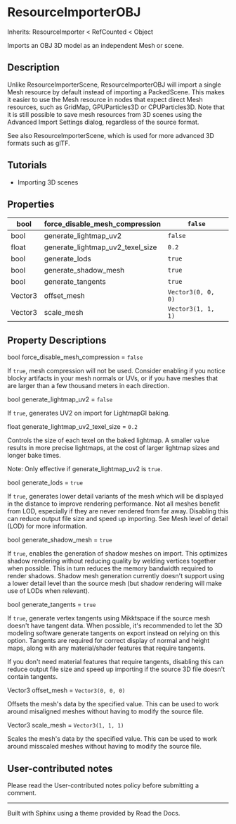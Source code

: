 # ResourceImporterOBJ

Inherits: ResourceImporter < RefCounted < Object

Imports an OBJ 3D model as an independent Mesh or scene.

## Description

Unlike ResourceImporterScene, ResourceImporterOBJ will import a single Mesh
resource by default instead of importing a PackedScene. This makes it easier
to use the Mesh resource in nodes that expect direct Mesh resources, such as
GridMap, GPUParticles3D or CPUParticles3D. Note that it is still possible to
save mesh resources from 3D scenes using the Advanced Import Settings dialog,
regardless of the source format.

See also ResourceImporterScene, which is used for more advanced 3D formats
such as glTF.

## Tutorials

  * Importing 3D scenes

## Properties

bool | force_disable_mesh_compression | `false`  
---|---|---  
bool | generate_lightmap_uv2 | `false`  
float | generate_lightmap_uv2_texel_size | `0.2`  
bool | generate_lods | `true`  
bool | generate_shadow_mesh | `true`  
bool | generate_tangents | `true`  
Vector3 | offset_mesh | `Vector3(0, 0, 0)`  
Vector3 | scale_mesh | `Vector3(1, 1, 1)`  
  
## Property Descriptions

bool force_disable_mesh_compression = `false`

If `true`, mesh compression will not be used. Consider enabling if you notice
blocky artifacts in your mesh normals or UVs, or if you have meshes that are
larger than a few thousand meters in each direction.

bool generate_lightmap_uv2 = `false`

If `true`, generates UV2 on import for LightmapGI baking.

float generate_lightmap_uv2_texel_size = `0.2`

Controls the size of each texel on the baked lightmap. A smaller value results
in more precise lightmaps, at the cost of larger lightmap sizes and longer
bake times.

Note: Only effective if generate_lightmap_uv2 is `true`.

bool generate_lods = `true`

If `true`, generates lower detail variants of the mesh which will be displayed
in the distance to improve rendering performance. Not all meshes benefit from
LOD, especially if they are never rendered from far away. Disabling this can
reduce output file size and speed up importing. See Mesh level of detail (LOD)
for more information.

bool generate_shadow_mesh = `true`

If `true`, enables the generation of shadow meshes on import. This optimizes
shadow rendering without reducing quality by welding vertices together when
possible. This in turn reduces the memory bandwidth required to render
shadows. Shadow mesh generation currently doesn't support using a lower detail
level than the source mesh (but shadow rendering will make use of LODs when
relevant).

bool generate_tangents = `true`

If `true`, generate vertex tangents using Mikktspace if the source mesh
doesn't have tangent data. When possible, it's recommended to let the 3D
modeling software generate tangents on export instead on relying on this
option. Tangents are required for correct display of normal and height maps,
along with any material/shader features that require tangents.

If you don't need material features that require tangents, disabling this can
reduce output file size and speed up importing if the source 3D file doesn't
contain tangents.

Vector3 offset_mesh = `Vector3(0, 0, 0)`

Offsets the mesh's data by the specified value. This can be used to work
around misaligned meshes without having to modify the source file.

Vector3 scale_mesh = `Vector3(1, 1, 1)`

Scales the mesh's data by the specified value. This can be used to work around
misscaled meshes without having to modify the source file.

## User-contributed notes

Please read the User-contributed notes policy before submitting a comment.

* * *

Built with Sphinx using a theme provided by Read the Docs.

